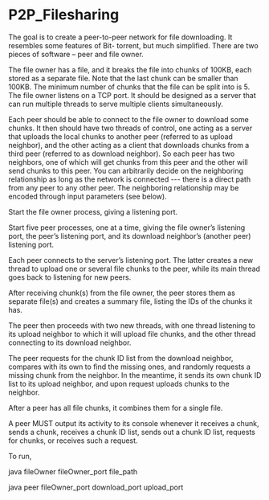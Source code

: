 # P2P_Filesharing
The goal is to create a peer-to-peer network for file downloading. It resembles some features of Bit- torrent, but much simplified. There are two pieces of software – peer and file owner.

The file owner has a file, and it breaks the file into chunks of 100KB, each stored as a separate file. Note that the last chunk can be smaller than 100KB. The minimum number of chunks that the file can be split into is 5. The file owner listens on a TCP port. It should be designed as a server that can run multiple threads to serve multiple clients simultaneously.

Each peer should be able to connect to the file owner to download some chunks. It then should have two threads of control, one acting as a server that uploads the local chunks to another peer (referred to as upload neighbor), and the other acting as a client that downloads chunks from a third peer (referred to as download neighbor). So each peer has two neighbors, one of which will get chunks from this peer and the other will send chunks to this peer. You can arbitrarily decide on the neighboring relationship as long as the network is connected --- there is a direct path from any peer to any other peer. The neighboring relationship may be encoded through input parameters (see below).

Start the file owner process, giving a listening port.

Start five peer processes, one at a time, giving the file owner’s listening port, the peer’s listening port, and its download neighbor’s (another peer) listening port.

Each peer connects to the server’s listening port. The latter creates a new thread to upload one or several file chunks to the peer, while its main thread goes back to listening for new peers.

After receiving chunk(s) from the file owner, the peer stores them as separate file(s) and creates a summary file, listing the IDs of the chunks it has.

The peer then proceeds with two new threads, with one thread listening to its upload neighbor to which it will upload file chunks, and the other thread connecting to its download neighbor.

The peer requests for the chunk ID list from the download neighbor, compares with its own to find the missing ones, and randomly requests a missing chunk from the neighbor. In the meantime, it sends its own chunk ID list to its upload neighbor, and upon request uploads chunks to the neighbor.

After a peer has all file chunks, it combines them for a single file.

A peer MUST output its activity to its console whenever it receives a chunk, sends a chunk, receives a chunk ID list, sends out a chunk ID list, requests for chunks, or receives such a request.

To run, 

java fileOwner fileOwner_port file_path

java peer fileOwner_port download_port upload_port

